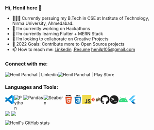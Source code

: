 ### Hi, Henil here 👋


- 👨🏻‍🎓 Currently persuing my B.Tech in CSE at Institute of Technology, Nirma University, Ahmedabad.
- 🔭 I’m currently working on Hackathons
- 🌱 I’m currently learning Flutter + MERN Stack
- 👯 I’m looking to collaborate on Creative Projects
- 🥅 2022 Goals: Contribute more to Open Source projects
- 📫 How to reach me: [Linkedin](https://www.linkedin.com/in/henil-panchal-9261b4228/) ,[Resume](https://drive.google.com/file/d/1SIvm0dRisEhO-MLw-Qn65wKpf9ecOpfL/view?usp=share_link) henilp105@gmail.com
<!-- - 🤔 I’m looking for help with ... 
- 💬 Ask me about ...-->
<!-- - 😄 Pronouns: ...
- ⚡ Fun fact: ... -->



### Connect with me:

<a href="https://www.linkedin.com/in/henil-panchal-9261b4228/" target="_blank">
  <img align="left" alt="Henil Panchal | Linkedin" src="https://img.shields.io/badge/LinkedIn-0077B5?style=for-the-badge&logo=linkedin&logoColor=white" />
</a>
<a href="[https://play.google.com/store/apps/dev?id=6194928995061750437](https://play.google.com/store/apps/details?id=appinventor.ai_keyuriksppanchal.webview&gl=US)" target="_blank">
  <img align="left" alt="Henil Panchal | Play Store" src="https://img.shields.io/badge/Google_Play-414141?style=for-the-badge&logo=google-play&logoColor=white" />
</a>
<br/>


### Languages and Tools:

<img align="left" alt="Visual Studio Code" width="30px" src="https://raw.githubusercontent.com/github/explore/80688e429a7d4ef2fca1e82350fe8e3517d3494d/topics/visual-studio-code/visual-studio-code.png" />
<img align="left" alt="Python" width="30px" src="https://i.imgur.com/gnK58k4.png">
<img align="left" alt="Pandas" style="width: 7vw; min-width: 33px;" src="https://www.gstatic.com/devrel-devsite/prod/v24d520161c9661e427a3f6fa9973bfca56d0972dca82fa8ef65c709d915e80f3/tensorflow/images/lockup.svg">
<img align="left" alt="Seaborn" style="width: 7vw; min-width: 33px;" src="https://raw.githubusercontent.com/mwaskom/seaborn/master/doc/_static/logo-wide-lightbg.svg">
<img align="left" alt="HTML5" width="30px" src="https://raw.githubusercontent.com/github/explore/80688e429a7d4ef2fca1e82350fe8e3517d3494d/topics/html/html.png" />
<img align="left" alt="CSS3" width="30px" src="https://raw.githubusercontent.com/github/explore/80688e429a7d4ef2fca1e82350fe8e3517d3494d/topics/css/css.png" />
<img align="left" alt="JavaScript" width="30px" src="https://raw.githubusercontent.com/github/explore/80688e429a7d4ef2fca1e82350fe8e3517d3494d/topics/javascript/javascript.png" />
<img align="left" alt="Git" width="30px" src="https://raw.githubusercontent.com/github/explore/80688e429a7d4ef2fca1e82350fe8e3517d3494d/topics/git/git.png" />
<img align="left" alt="GitHub" width="30px" src="https://raw.githubusercontent.com/github/explore/78df643247d429f6cc873026c0622819ad797942/topics/github/github.png" />
<img align="left" alt="Terminal" width="30px" src="https://raw.githubusercontent.com/github/explore/80688e429a7d4ef2fca1e82350fe8e3517d3494d/topics/terminal/terminal.png" />
<img align="left" alt="Android" width="30px" src="https://raw.githubusercontent.com/github/explore/80688e429a7d4ef2fca1e82350fe8e3517d3494d/topics/android/android.png">
<img align="left" alt="Flutter" width="30px" src="https://raw.githubusercontent.com/github/explore/80688e429a7d4ef2fca1e82350fe8e3517d3494d/topics/flutter/flutter.png">


<br/>
<br/><br/>

<img align="center" src="https://github-readme-stats.vercel.app/api?username=henilp105&count_private=true&show_icons=true&theme=tokyonight" />

<img align="center" src="https://github-readme-stats.vercel.app/api/top-langs/?username=henilp105&layout=compact&theme=react" />

![Henil's GitHub stats](https://github-readme-streak-stats.herokuapp.com/?user=henilp105&theme=vision-friendly-dark)
